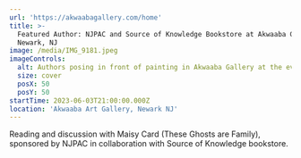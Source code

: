 ```yaml
---
url: 'https://akwaabagallery.com/home'
title: >-
  Featured Author: NJPAC and Source of Knowledge Bookstore at Akwaaba Gallery,
  Newark, NJ
image: /media/IMG_9181.jpeg
imageControls:
  alt: Authors posing in front of painting in Akwaaba Gallery at the event
  size: cover
  posX: 50
  posY: 50
startTime: 2023-06-03T21:00:00.000Z
location: 'Akwaaba Art Gallery, Newark NJ'
---
```


Reading and discussion with Maisy Card (These Ghosts are Family), sponsored by NJPAC in collaboration with Source of Knowledge bookstore.
